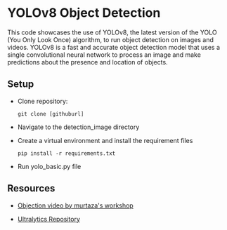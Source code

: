 # YOLOv8 Object Detection

This code showcases the use of YOLOv8, the latest version of the YOLO (You Only Look Once) algorithm, to run object detection on images and videos. YOLOv8 is a fast and accurate object detection model that uses a single convolutional neural network to process an image and make predictions about the presence and location of objects.

## Setup

- Clone repository:

  `git clone [githuburl] `

- Navigate to the detection_image directory

- Create a virtual environment and install the requirement files

  `pip install -r requirements.txt`

- Run yolo_basic.py file

## Resources

- [Objection video by murtaza's workshop](https://www.youtube.com/watch?v=WgPbbWmnXJ8&list=PLQ-cy7cUF_DbtjpnbT9vvRhxlvKjRiuVf&index=12)

- [Ultralytics Repository](https://github.com/ultralytics/ultralytics)

